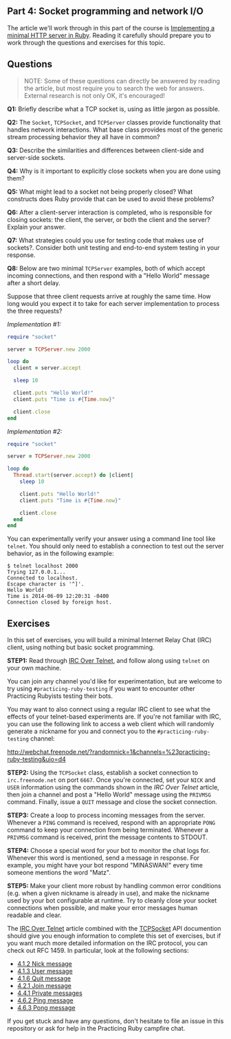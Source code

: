## Part 4: Socket programming and network I/O

The article we'll work through in this part of the 
course is [Implementing a minimal HTTP server in Ruby](https://practicingruby.com/articles/implementing-an-http-file-server?u=dc2ab0f9bb).
Reading it carefully should prepare you to work through the questions
and exercises for this topic.

## Questions

> NOTE: Some of these questions can directly be answered by reading 
> the article, but most require you to search the web for
> answers. External research is not only OK, it's encouraged!

**Q1:** Briefly describe what a TCP socket is, using as little
jargon as possible.

**Q2:** The `Socket`, `TCPSocket`, and `TCPServer` classes provide
functionality that handles network interactions. What base class
provides most of the generic stream processing behavior they 
all have in common?

**Q3:** Describe the similarities and differences between
client-side and server-side sockets.

**Q4:** Why is it important to explicitly close sockets when you
are done using them?

**Q5:** What might lead to a socket not being properly closed?
What constructs does Ruby provide that can be used to avoid
these problems?

**Q6:** After a client-server interaction is completed, who is
responsible for closing sockets: the client, the server, or
both the client and the server? Explain your answer.

**Q7:** What strategies could you use for testing code that makes use
of sockets?. Consider both unit testing and end-to-end system testing
in your response.

**Q8:** Below are two minimal `TCPServer` examples, both of which
accept incoming connections, and then respond with a "Hello World"
message after a short delay.

Suppose that three client requests arrive at roughly the same 
time. How long would you expect it to take for each server 
implementation to process the three requests? 

*Implementation #1:*

```ruby
require "socket"

server = TCPServer.new 2000

loop do
  client = server.accept 

  sleep 10

  client.puts "Hello World!"
  client.puts "Time is #{Time.now}"

  client.close
end
```

*Implementation #2:*

```ruby
require "socket"

server = TCPServer.new 2000

loop do
  Thread.start(server.accept) do |client|
    sleep 10

    client.puts "Hello World!"
    client.puts "Time is #{Time.now}"

    client.close
  end
end
```

You can experimentally verify your answer using a command line
tool like `telnet`. You should only need to establish a connection
to test out the server behavior, as in the following example:

```
$ telnet localhost 2000
Trying 127.0.0.1...
Connected to localhost.
Escape character is '^]'.
Hello World!
Time is 2014-06-09 12:20:31 -0400
Connection closed by foreign host.
```

## Exercises

In this set of exercises, you will build a minimal Internet Relay Chat (IRC)
client, using nothing but basic socket programming.

**STEP1:** Read through [IRC Over Telnet](http://oreilly.com/pub/h/1963), and
follow along using `telnet` on your own machine. 

You can join any channel you'd like for experimentation, but are welcome to try using
`#practicing-ruby-testing` if you want to encounter other Practicing Rubyists
testing their bots.

You may want to also connect using a regular IRC client to see what the effects of
your telnet-based experiments are. If you're not familiar with IRC, you can
use the following link to access a web client which will randomly generate a 
nickname for you and connect you to the `#practicing-ruby-testing` channel:

http://webchat.freenode.net/?randomnick=1&channels=%23practicing-ruby-testing&uio=d4

**STEP2:** Using the `TCPSocket` class, establish a socket connection to
`irc.freenode.net` on port `6667`. Once you're connected, set your `NICK`
and `USER` information using the commands shown in the *IRC Over Telnet* 
article, then join a channel and post a "Hello World" message using the
`PRIVMSG` command. Finally, issue a `QUIT` message and close the socket
connection.

**STEP3:** Create a loop to process incoming messages from the server.
Whenever a `PING` command is received, respond with an appropriate
`PONG` command to keep your connection from being terminated. Whenever
a `PRIVMSG` command is received, print the message contents to STDOUT.

**STEP4:** Choose a special word for your bot to monitor the chat logs
for. Whenever this word is mentioned, send a message in response. For
example, you might have your bot respond "MINASWAN!" every time someone
mentions the word "Matz".

**STEP5:** Make your client more robust by handling common error conditions
(e.g. when a given nickname is already in use), and make the nickname
used by your bot configurable at runtime. Try to cleanly close your socket
connections when possible, and make your error messages human readable and clear.

The [IRC Over Telnet](http://oreilly.com/pub/h/1963) article combined
with the [TCPSocket]() API documention should give you enough information
to complete this set of exercises, but if you want much more detailed
information on the IRC protocol, you can check out RFC 1459. In
particular, look at the following sections:

* [4.1.2 Nick message](http://tools.ietf.org/html/rfc1459.html#section-4.1.2)
* [4.1.3 User message](http://tools.ietf.org/html/rfc1459.html#section-4.1.3)
* [4.1.6 Quit message](http://tools.ietf.org/html/rfc1459.html#section-4.1.6)
* [4.2.1 Join message](http://tools.ietf.org/html/rfc1459.html#section-4.2.1)
* [4.4.1 Private messages](http://tools.ietf.org/html/rfc1459.html#section-4.4.1)
* [4.6.2 Ping message](http://tools.ietf.org/html/rfc1459.html#section-4.6.2)
* [4.6.3 Pong message](http://tools.ietf.org/html/rfc1459.html#section-4.6.3)

If you get stuck and have any questions, don't hesitate to file an issue
in this repository or ask for help in the Practicing Ruby campfire chat.
